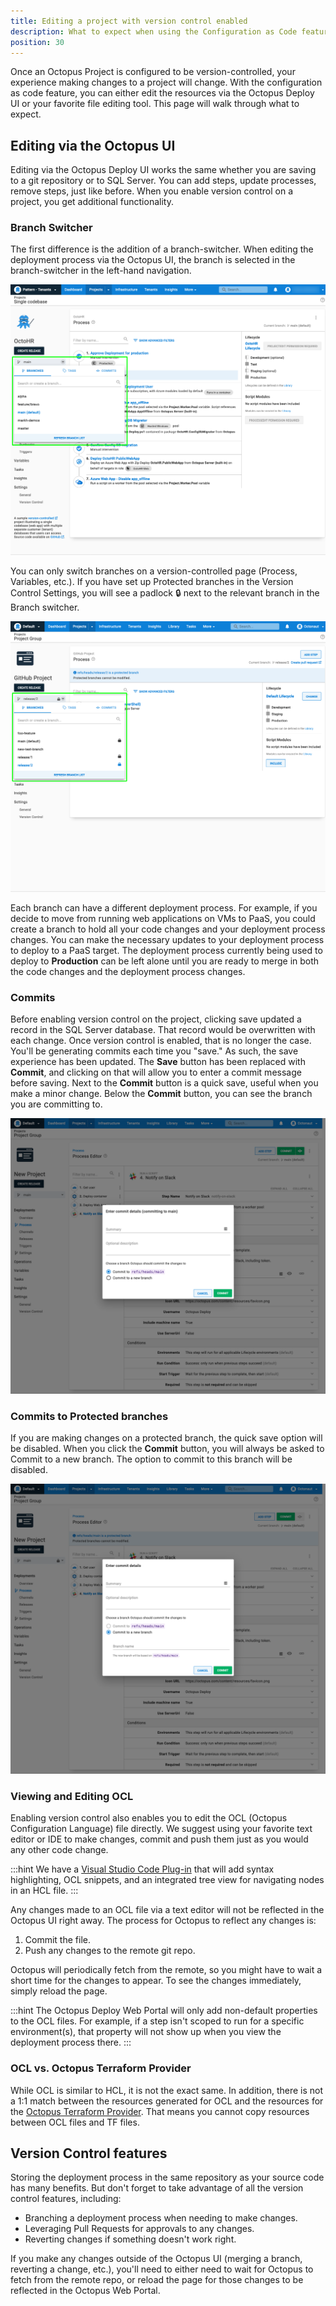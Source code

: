 ```yaml
---
title: Editing a project with version control enabled
description: What to expect when using the Configuration as Code feature in Octopus Deploy
position: 30 
---
```


Once an Octopus Project is configured to be version-controlled, your experience making changes to a project will change. With the configuration as code feature, you can either edit the resources via the Octopus Deploy UI or your favorite file editing tool. This page will walk through what to expect.

## Editing via the Octopus UI

Editing via the Octopus Deploy UI works the same whether you are saving to a git repository or to SQL Server. You can add steps, update processes, remove steps, just like before. When you enable version control on a project, you get additional functionality.

### Branch Switcher 

The first difference is the addition of a branch-switcher. When editing the deployment process via the Octopus UI, the branch is selected in the branch-switcher in the left-hand navigation. 

![Branch-switcher user-interface](branch-switcher-ui.png "width=500")

You can only switch branches on a version-controlled page (Process, Variables, etc.). If you have set up Protected branches in the Version Control Settings, you will see a padlock 🔒 next to the relevant branch in the Branch switcher.

![branch-switcher protected-branches user-interface](branch-switcher-protected-branches.png "width=500")

Each branch can have a different deployment process. For example, if you decide to move from running web applications on VMs to PaaS, you could create a branch to hold all your code changes and your deployment process changes. You can make the necessary updates to your deployment process to deploy to a PaaS target. The deployment process currently being used to deploy to **Production** can be left alone until you are ready to merge in both the code changes and the deployment process changes.

### Commits

Before enabling version control on the project, clicking save updated a record in the SQL Server database. That record would be overwritten with each change. Once version control is enabled, that is no longer the case. You'll be generating commits each time you "save."  As such, the save experience has been updated. The **Save** button has been replaced with **Commit**, and clicking on that will allow you to enter a commit message before saving. Next to the **Commit** button is a quick save, useful when you make a minor change. Below the **Commit** button, you can see the branch you are committing to.

![committing a change to version control](commit-process.png)

### Commits to Protected branches

If you are making changes on a protected branch, the quick save option will be disabled. When you click the **Commit** button, you will always be asked to Commit to a new branch. The option to commit to this branch will be disabled.

![committing a change on a protected branch](commit-process-protected.png)

### Viewing and Editing OCL

Enabling version control also enables you to edit the OCL (Octopus Configuration Language) file directly. We suggest using your favorite text editor or IDE to make changes, commit and push them just as you would any other code change. 

:::hint
We have a [Visual Studio Code Plug-in](https://marketplace.visualstudio.com/items?itemName=octopusdeploy.vscode-octopusdeploy) that will add syntax highlighting, OCL snippets, and an integrated tree view for navigating nodes in an HCL file.
:::

Any changes made to an OCL file via a text editor will not be reflected in the Octopus UI right away. The process for Octopus to reflect any changes is:

1. Commit the file.  
1. Push any changes to the remote git repo.

Octopus will periodically fetch from the remote, so you might have to wait a short time for the changes to appear. To see the changes immediately, simply reload the page.

:::hint
The Octopus Deploy Web Portal will only add non-default properties to the OCL files. For example, if a step isn't scoped to run for a specific environment(s), that property will not show up when you view the deployment process there.
:::

### OCL vs. Octopus Terraform Provider

While OCL is similar to HCL, it is not the exact same. In addition, there is not a 1:1 match between the resources generated for OCL and the resources for the [Octopus Terraform Provider](https://registry.terraform.io/providers/OctopusDeployLabs/octopusdeploy/latest/docs). That means you cannot copy resources between OCL files and TF files.

## Version Control features

Storing the deployment process in the same repository as your source code has many benefits. But don't forget to take advantage of all the version control features, including:

- Branching a deployment process when needing to make changes.
- Leveraging Pull Requests for approvals to any changes.
- Reverting changes if something doesn't work right.

If you make any changes outside of the Octopus UI (merging a branch, reverting a change, etc.), you'll need to either need to wait for Octopus to fetch from the remote repo, or reload the page for those changes to be reflected in the Octopus Web Portal.